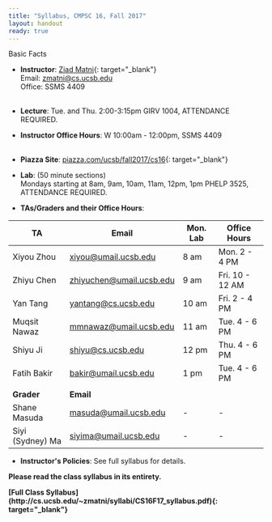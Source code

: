```yaml
---
title: "Syllabus, CMPSC 16, Fall 2017"
layout: handout
ready: true
---
```


<div markdown="1">

Basic Facts

* **Instructor**:  [Ziad Matni](http://www.cs.ucsb.edu/~zmatni){: target="_blank"}<br/>
Email: <zmatni@cs.ucsb.edu><br/>
Office: SSMS 4409<br/><br/>

* **Lecture**: Tue. and Thu. 2:00-3:15pm GIRV 1004, ATTENDANCE REQUIRED.<br/>
* **Instructor Office Hours**: W 10:00am - 12:00pm, SSMS 4409<br/><br/>

* **Piazza Site**: [piazza.com/ucsb/fall2017/cs16](https://www.piazza.com/ucsb/fall2017/cs16){: target="_blank"}<br/>

* **Lab**: (50 minute sections)<br/>
Mondays starting at 8am, 9am, 10am, 11am, 12pm, 1pm PHELP 3525, ATTENDANCE REQUIRED.<br/>

* **TAs/Graders and their Office Hours**:<br/>

| <b>TA</b>         | <b>Email</b>               | <b>Mon. Lab</b> | <b>Office Hours</b>    |
|-------------------|----------------------------|-----------------|------------------------|
| Xiyou Zhou        | <xiyou@umail.ucsb.edu>     | 8 am            | Mon. 2 - 4 PM          |
| Zhiyu Chen        | <zhiyuchen@umail.ucsb.edu> | 9 am            | Fri. 10 - 12 AM        |
| Yan Tang          | <yantang@cs.ucsb.edu>      | 10 am           | Fri. 2 - 4 PM          |
| Muqsit Nawaz      | <mmnawaz@umail.ucsb.edu>   | 11 am           | Tue. 4 - 6 PM          |
| Shiyu Ji          | <shiyu@cs.ucsb.edu>        | 12 pm           | Thu. 4 - 6 PM          |
| Fatih Bakir       | <bakir@umail.ucsb.edu>     | 1 pm            | Tue. 4 - 6 PM          |
|                   |                            |                 |                        |
| <b>Grader</b>     | <b>Email</b>               |                 |                        |
| Shane Masuda      | <masuda@umail.ucsb.edu>    | -               | -                      |
| Siyi (Sydney) Ma  | <siyima@umail.ucsb.edu>    | -               | -                      |

* **Instructor's Policies**: See full syllabus for details.<br/>

<strong>Please read the class syllabus in its entirety.</strong><br/>

<b>
[Full Class Syllabus](http://cs.ucsb.edu/~zmatni/syllabi/CS16F17_syllabus.pdf){: target="_blank"}</b>

</div>
